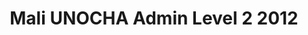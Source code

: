 ---
title: Mali UNOCHA Admin Level 2 2012
categories: 
    - data
geography: mali
partner: unocha
cat: logistics
year: 2012
layer: ocha-cod.mali-admin2-2012
api:
embed:
source: <a href="http://cod.humanitarianresponse.info/country-region/mali">SALB</a>
license: Humanitarian Use
updated: 3/28/2012
description: This layer depicts the second level administrative borders for Mali. Data obtained from the UN Office for the Coordination of Humanitarian Affairs (UN OCHA) [Common and Fundamental Operating Datasets Registry](http://cod.humanitarianresponse.info/). See the [Mali](http://cod.humanitarianresponse.info/country-region/Mali) registry for the most recent changes.
downloads:
    - type: shapefile
      link: http://dl.dropbox.com/u/72717685/ocha-mali-admin2.zip
    - type: sqlite
      link: http://dl.dropbox.com/u/72717685/ocha-mali-admin2.sqlite.zip
---